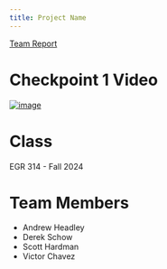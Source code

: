 ```yaml
---
title: Project Name
---
```


[Team Report](/report.md)

# Checkpoint 1 Video
[![image](https://github.com/user-attachments/assets/9f7633fb-e993-4c58-b517-bd5875deb1e7)](https://www.youtube.com/watch?v=BzNZRsTqQd8)


# Class

EGR 314 - Fall 2024

# Team Members

* Andrew Headley
* Derek Schow
* Scott Hardman
* Victor Chavez
